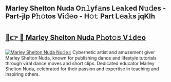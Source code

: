 ## Marley Shelton Nuda O𝚗𝚕yf𝚊ns L𝚎a𝚔ed N𝚞𝚍es - Part-jIp P𝚑𝚘tos Vi𝚍𝚎o - H𝚘𝚝 Part L𝚎a𝚔s jqKIh

# <h2><a href="http://kf3k5tp.oniu.top/?m=Marley+Shelton+Nuda">🔗👉 🔴 Marley Shelton Nuda P𝚑ot𝚘𝚜 V𝚒d𝚎o</a></h2>

[![Marley Shelton Nuda Nu𝚍e𝚜](https://i.imgur.com/0qMVB7G.gif)](http://kf3k5tp.oniu.top/?m=Marley+Shelton+Nuda)
Cybernetic artist and amusement giver Marley Shelton Nuda, known for publishing dance and lifestyle tutorials through viral dance moves and short clips. Dedicated educator Marley Shelton Nuda, celebrated for their passion and expertise in teaching and inspiring others.  
